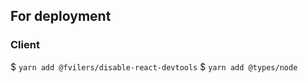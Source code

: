 ## For deployment

### Client

$ `yarn add @fvilers/disable-react-devtools`
$ `yarn add @types/node`
